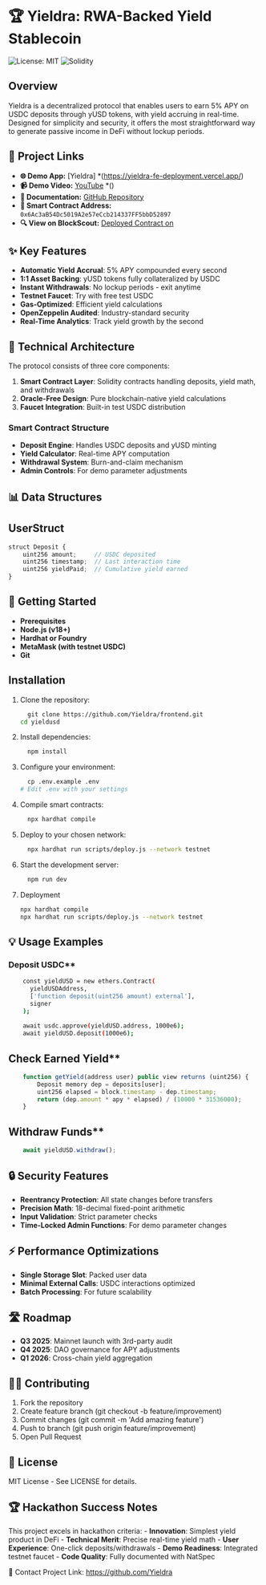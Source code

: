 # 🏆 Yieldra: RWA-Backed Yield Stablecoin

![License: MIT](https://img.shields.io/badge/License-MIT-green.svg)
![Solidity](https://img.shields.io/badge/Solidity-0.8.x-blue)

## Overview

Yieldra is a decentralized protocol that enables users to earn 5% APY on USDC deposits through yUSD tokens, with yield accruing in real-time. Designed for simplicity and security, it offers the most straightforward way to generate passive income in DeFi without lockup periods.

## 🔗 Project Links

- **🌐 Demo App:** [Yieldra] *(https://yieldra-fe-deployment.vercel.app/)
- **📹 Demo Video:** [YouTube](#) *()
- **📄 Documentation:** [GitHub Repository](https://github.com/Yieldra)
- **📝 Smart Contract Address:** `0x6Ac3aB54Dc5019A2e57eCcb214337FF5bbD52897`
- **🔍 View on BlockScout:** [Deployed Contract on](#)

## ✨ Key Features

- **Automatic Yield Accrual**: 5% APY compounded every second
- **1:1 Asset Backing**: yUSD tokens fully collateralized by USDC
- **Instant Withdrawals**: No lockup periods - exit anytime
- **Testnet Faucet**: Try with free test USDC
- **Gas-Optimized**: Efficient yield calculations
- **OpenZeppelin Audited**: Industry-standard security
- **Real-Time Analytics**: Track yield growth by the second

## 🔧 Technical Architecture

The protocol consists of three core components:

1. **Smart Contract Layer**: Solidity contracts handling deposits, yield math, and withdrawals
2. **Oracle-Free Design**: Pure blockchain-native yield calculations
3. **Faucet Integration**: Built-in test USDC distribution

### Smart Contract Structure

- **Deposit Engine**: Handles USDC deposits and yUSD minting
- **Yield Calculator**: Real-time APY computation
- **Withdrawal System**: Burn-and-claim mechanism
- **Admin Controls**: For demo parameter adjustments

## 📊 Data Structures

## UserStruct
```javascript
struct Deposit {
    uint256 amount;     // USDC deposited
    uint256 timestamp;  // Last interaction time
    uint256 yieldPaid;  // Cumulative yield earned
}
```

## 🚀 Getting Started
- **Prerequisites**
- **Node.js (v18+)**
- **Hardhat or Foundry**
- **MetaMask (with testnet USDC)**
- **Git**


## Installation

1. Clone the repository:
   
    ```bash
      git clone https://github.com/Yieldra/frontend.git
    cd yieldusd
    ```
   
2. Install dependencies:

    ```bash
      npm install
    ```
    
3. Configure your environment:

    ```bash
      cp .env.example .env
    # Edit .env with your settings
    ```
    
4. Compile smart contracts:

    ```bash
      npx hardhat compile
    ```

5. Deploy to your chosen network:
    
    ```bash
      npx hardhat run scripts/deploy.js --network testnet
    ```
    
6. Start the development server:
    
    ```bash
      npm run dev
    ```
    
7. Deployment

    ```bash
    npx hardhat compile
    npx hardhat run scripts/deploy.js --network testnet
    ```
    
## 💡 Usage Examples

### Deposit USDC**
```bash
    const yieldUSD = new ethers.Contract(
      yieldUSDAddress, 
      ['function deposit(uint256 amount) external'],
      signer
    );
    
    await usdc.approve(yieldUSD.address, 1000e6);
    await yieldUSD.deposit(1000e6);
```

## Check Earned Yield**
```javascript
    function getYield(address user) public view returns (uint256) {
        Deposit memory dep = deposits[user];
        uint256 elapsed = block.timestamp - dep.timestamp;
        return (dep.amount * apy * elapsed) / (10000 * 31536000);
    }
```
    
## Withdraw Funds**
```javascript
    await yieldUSD.withdraw();
```
    
## 🔒 Security Features
- **Reentrancy Protection**: All state changes before transfers
- **Precision Math**: 18-decimal fixed-point arithmetic
- **Input Validation**: Strict parameter checks
- **Time-Locked Admin Functions**: For demo parameter changes

## ⚡ Performance Optimizations
- **Single Storage Slot**: Packed user data
- **Minimal External Calls**: USDC interactions optimized
- **Batch Processing**: For future scalability

## 🛣️ Roadmap
- **Q3 2025**: Mainnet launch with 3rd-party audit
- **Q4 2025**: DAO governance for APY adjustments
- **Q1 2026**: Cross-chain yield aggregation

## 👨‍💻 Contributing
1. Fork the repository
2. Create feature branch (git checkout -b feature/improvement)
3. Commit changes (git commit -m 'Add amazing feature')
4. Push to branch (git push origin feature/improvement)
5. Open Pull Request

## 📜 License
MIT License - See LICENSE for details.

## 🏆 Hackathon Success Notes
This project excels in hackathon criteria:
    - **Innovation**: Simplest yield product in DeFi
    - **Technical Merit**: Precise real-time yield math
    - **User Experience**: One-click deposits/withdrawals
    - **Demo Readiness**: Integrated testnet faucet
    - **Code Quality**: Fully documented with NatSpec

📮 Contact
Project Link: https://github.com/Yieldra
